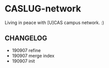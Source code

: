 # CASLUG-network

Living in peace with [U]CAS campus network. :)

## CHANGELOG

- 190907 refine
- 190907 merge index
- 190907 init
